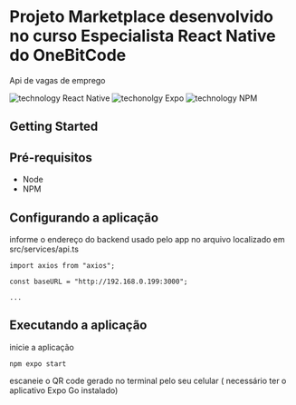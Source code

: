 # Projeto Marketplace desenvolvido no curso Especialista React Native do OneBitCode

Api de vagas de emprego

![technology React Native](https://img.shields.io/badge/techonolgy-React_Native-blue)
![techonolgy Expo](https://img.shields.io/badge/techonolgy-Expo-blueviolet)
![technology NPM](https://img.shields.io/badge/techonolgy-NPM-red)

## Getting Started

## Pré-requisitos

- Node
- NPM

## Configurando a aplicação

informe o endereço do backend usado pelo app no arquivo localizado em src/services/api.ts

```
import axios from "axios";

const baseURL = "http://192.168.0.199:3000";

...
```

## Executando a aplicação

inicie a aplicação

```
npm expo start
```

escaneie o QR code gerado no terminal pelo seu celular ( necessário ter o aplicativo Expo Go instalado)